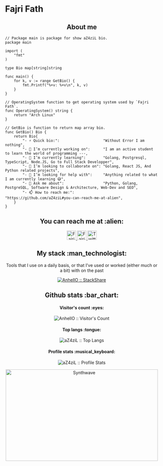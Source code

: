 # Fajri Fath

<h2 align="center">About me</h2>

```golang
// Package main is package for show aZ4ziL bio.
package main

import (
	"fmt"
)

type Bio map[string]string

func main() {
	for k, v := range GetBio() {
		fmt.Printf("%+v: %+v\n", k, v)
	}
}

// OperatingSystem function to get operating system used by `Fajri Fath`.
func OperatingSystem() string {
	return "Arch Linux"
}

// GetBio is function to return map array bio.
func GetBio() Bio {
	return Bio{
		"- ⚡ Quick bio:":                    "Without Error I am nothing",
		"- 🔭 I’m currently working on":      "I am an active student to learn the world of programming ---,
		"- 🌱 I’m currently learning":        "Golang, Postgresql, TypeScript, Node.JS, Go to Full Stack Developper",
		"- 👯 I’m looking to collaborate on": "Golang, React JS, And Python related projects",
		"- 🤔 I’m looking for help with":     "Anything related to what I am currently learning 😅",
		"- 💬 Ask me about":                  "Python, Golang, PostgreSQL, Software Design & Architecture, Web-Dev and SEO",
		"- 📫 How to reach me:":              "https://github.com/aZ4ziL#you-can-reach-me-at-alien",
	}
}
```

<h2 align="center">You can reach me at :alien:</h2>

<p align="center">
  <a href="https://facebook.com/fajhrinazgul">
    <img src="https://www.vectorlogo.zone/logos/facebook/facebook-icon.svg" alt="Fajri Fath Facebook" height="30" width="30">
  </a>

  <a href="https://instagram.com/fajhri_fath">
    <img src="https://www.vectorlogo.zone/logos/instagram/instagram-icon.svg" alt="Fajri Fath Instagram" height="30" width="30">
  </a>

  <a href="#">
    <img src="https://www.vectorlogo.zone/logos/twitter/twitter-icon.svg" alt="Twitter" height="30" width="30">
  </a>
</p>

<h2 align="center">My stack :man_technologist:</h2>

<p align="center">Tools that I use on a daily basis, or that I've used or worked (either much or a bit) with on the past</p>
<p align="center">
  <a href="https://stackshare.io/anhello/my-personal-stack">
    <img src="http://img.shields.io/badge/tech-stack-0690fa.svg?style=flat" alt="AnhellO :: StackShare" />
  </a>
</p>

<h2 align="center">Github stats :bar_chart:</h2>

<h4 align="center">Visitor's count :eyes:</h4>

<p align="center"><img src="https://profile-counter.glitch.me/{AnhellO}/count.svg" alt="AnhellO :: Visitor's Count" /></p>

<h4 align="center">Top langs :tongue:</h4>

<p align="center"><img src="https://github-readme-stats.vercel.app/api/top-langs/?username=aZ4ziL&langs_count=10&theme=tokyonight&layout=compact" alt="aZ4ziL :: Top Langs" /></p>

<h4 align="center">Profile stats :musical_keyboard:</h4>

<p align="center"><img src="https://github-readme-stats.vercel.app/api?username=aZ4ziL&show_icons=true&theme=synthwave" alt="aZ4ziL :: Profile Stats" /></p>

<p align="center"><img src="https://thumbs.gfycat.com/GoodnaturedFondGaur-size_restricted.gif" alt="Synthwave" height="300" width="500"></p>

